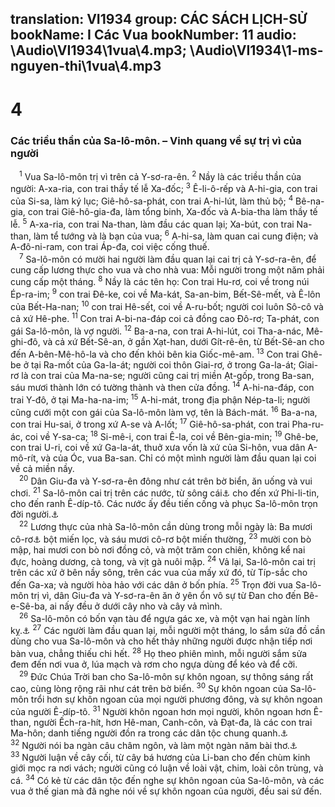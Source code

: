 translation: VI1934
group: CÁC SÁCH LỊCH-SỬ
bookName: I Các Vua 
bookNumber: 11
audio: \Audio\VI1934\1vua\4.mp3; \Audio\VI1934\1-ms-nguyen-thi\1vua\4.mp3
-------

<div class="title"><h1>4</h1><h3>Các triều thần của Sa-lô-môn. – Vinh quang về sự trị vì của người</h3></div>
<span class="verse 1vua_4_1"> <sup>1</sup> Vua Sa-lô-môn trị vì trên cả Y-sơ-ra-ên. </span>
<span class="verse 1vua_4_2"><sup>2</sup> Nầy là các triều thần của người: A-xa-ria, con trai thầy tế lễ Xa-đốc; </span>
<span class="verse 1vua_4_3"><sup>3</sup> Ê-li-ô-rếp và A-hi-gia, con trai của Si-sa, làm ký lục; Giê-hô-sa-phát, con trai A-hi-lút, làm thủ bộ; </span>
<span class="verse 1vua_4_4"><sup>4</sup> Bê-na-gia, con trai Giê-hô-gia-đa, làm tổng binh, Xa-đốc và A-bia-tha làm thầy tế lễ. </span>
<span class="verse 1vua_4_5"><sup>5</sup> A-xa-ria, con trai Na-than, làm đầu các quan lại; Xa-bút, con trai Na-than, làm tể tướng và là bạn của vua; </span>
<span class="verse 1vua_4_6"><sup>6</sup> A-hi-sa, làm quan cai cung điện; và A-đô-ni-ram, con trai Áp-đa, coi việc cống thuế. <br/></span>
<span class="verse 1vua_4_7"> <sup>7</sup> Sa-lô-môn có mười hai người làm đầu quan lại cai trị cả Y-sơ-ra-ên, để cung cấp lương thực cho vua và cho nhà vua: Mỗi người trong một năm phải cung cấp một tháng. </span>
<span class="verse 1vua_4_8"><sup>8</sup> Nầy là các tên họ: Con trai Hu-rơ, coi về trong núi Ép-ra-im; </span>
<span class="verse 1vua_4_9"><sup>9</sup> con trai Đê-ke, coi về Ma-kát, Sa-an-bim, Bết-Sê-mết, và Ê-lôn của Bết-Ha-nan; </span>
<span class="verse 1vua_4_10"><sup>10</sup> con trai Hê-sết, coi về A-ru-bốt; người coi luôn Sô-cô và cả xứ Hê-phe. </span>
<span class="verse 1vua_4_11"><sup>11</sup> Con trai A-bi-na-đáp coi cả đồng cao Đô-rơ; Ta-phát, con gái Sa-lô-môn, là vợ người. </span>
<span class="verse 1vua_4_12"><sup>12</sup> Ba-a-na, con trai A-hi-lút, coi Tha-a-nác, Mê-ghi-đô, và cả xứ Bết-Sê-an, ở gần Xạt-han, dưới Gít-rê-ên, từ Bết-Sê-an cho đến A-bên-Mê-hô-la và cho đến khỏi bên kia Giốc-mê-am. </span>
<span class="verse 1vua_4_13"><sup>13</sup> Con trai Ghê-be ở tại Ra-mốt của Ga-la-át; người coi thôn Giai-rơ, ở trong Ga-la-át; Giai-rơ là con trai của Ma-na-se; người cũng cai trị miền Ạt-gốp, trong Ba-san, sáu mươi thành lớn có tường thành và then cửa đồng. </span>
<span class="verse 1vua_4_14"><sup>14</sup> A-hi-na-đáp, con trai Y-đô, ở tại Ma-ha-na-im; </span>
<span class="verse 1vua_4_15"><sup>15</sup> A-hi-mát, trong địa phận Nép-ta-li; người cũng cưới một con gái của Sa-lô-môn làm vợ, tên là Bách-mát. </span>
<span class="verse 1vua_4_16"><sup>16</sup> Ba-a-na, con trai Hu-sai, ở trong xứ A-se và A-lốt; </span>
<span class="verse 1vua_4_17"><sup>17</sup> Giê-hô-sa-phát, con trai Pha-ru-ác, coi về Y-sa-ca; </span>
<span class="verse 1vua_4_18"><sup>18</sup> Si-mê-i, con trai Ê-la, coi về Bên-gia-min; </span>
<span class="verse 1vua_4_19"><sup>19</sup> Ghê-be, con trai U-ri, coi về xứ Ga-la-át, thuở xưa vốn là xứ của Si-hôn, vua dân A-mô-rít, và của Óc, vua Ba-san. Chỉ có một mình người làm đầu quan lại coi về cả miền nầy. <br/></span>
<span class="verse 1vua_4_20"> <sup>20</sup> Dân Giu-đa và Y-sơ-ra-ên đông như cát trên bờ biển, ăn uống và vui chơi. </span>
<span class="verse 1vua_4_21"><sup>21</sup> Sa-lô-môn cai trị trên các nước, từ sông cái<a data-toggle="tooltip" data-placement="bottom" title="Ấy là sông Ơ-phơ-rát">⚓</a> cho đến xứ Phi-li-tin, cho đến ranh Ê-díp-tô. Các nước ấy đều tiến cống và phục Sa-lô-môn trọn đời người.<a data-toggle="tooltip" data-placement="bottom" title="Sa 15:18; 2Su 9:26">⚓</a><br/></span>
<span class="verse 1vua_4_22"> <sup>22</sup> Lương thực của nhà Sa-lô-môn cần dùng trong mỗi ngày là: Ba mươi cô-rơ<a data-toggle="tooltip" data-placement="bottom" title="Một cô-rơ khoảng hai trăm lít">⚓</a> bột miến lọc, và sáu mươi cô-rơ bột miến thường, </span>
<span class="verse 1vua_4_23"><sup>23</sup> mười con bò mập, hai mươi con bò nơi đồng cỏ, và một trăm con chiên, không kể nai đực, hoàng dương, cà tong, và vịt gà nuôi mập. </span>
<span class="verse 1vua_4_24"><sup>24</sup> Vả lại, Sa-lô-môn cai trị trên các xứ ở bên nầy sông, trên các vua của mấy xứ đó, từ Típ-sắc cho đến Ga-xa; và người hòa hảo với các dân ở bốn phía. </span>
<span class="verse 1vua_4_25"><sup>25</sup> Trọn đời vua Sa-lô-môn trị vì, dân Giu-đa và Y-sơ-ra-ên ăn ở yên ổn vô sự từ Đan cho đến Bê-e-Sê-ba, ai nấy đều ở dưới cây nho và cây vả mình. <br/></span>
<span class="verse 1vua_4_26"> <sup>26</sup> Sa-lô-môn có bốn vạn tàu để ngựa gác xe, và một vạn hai ngàn lính kỵ.<a data-toggle="tooltip" data-placement="bottom" title="1Vua 10:26; 2Su 1:14; 9:25">⚓</a></span>
<span class="verse 1vua_4_27"><sup>27</sup> Các người làm đầu quan lại, mỗi người một tháng, lo sắm sửa đồ cần dùng cho vua Sa-lô-môn và cho hết thảy những người được nhận tiếp nơi bàn vua, chẳng thiếu chi hết. </span>
<span class="verse 1vua_4_28"><sup>28</sup> Họ theo phiên mình, mỗi người sắm sửa đem đến nơi vua ở, lúa mạch và rơm cho ngựa dùng để kéo và để cỡi. <br/></span>
<span class="verse 1vua_4_29"> <sup>29</sup> Đức Chúa Trời ban cho Sa-lô-môn sự khôn ngoan, sự thông sáng rất cao, cùng lòng rộng rãi như cát trên bờ biển. </span>
<span class="verse 1vua_4_30"><sup>30</sup> Sự khôn ngoan của Sa-lô-môn trổi hơn sự khôn ngoan của mọi người phương đông, và sự khôn ngoan của người Ê-díp-tô. </span>
<span class="verse 1vua_4_31"><sup>31</sup> Người khôn ngoan hơn mọi người, khôn ngoan hơn Ê-than, người Ếch-ra-hít, hơn Hê-man, Canh-côn, và Đạt-đa, là các con trai Ma-hôn; danh tiếng người đồn ra trong các dân tộc chung quanh.<a data-toggle="tooltip" data-placement="bottom" title="Thi 89 tựa">⚓</a></span>
<span class="verse 1vua_4_32"><sup>32</sup> Người nói ba ngàn câu châm ngôn, và làm một ngàn năm bài thơ.<a data-toggle="tooltip" data-placement="bottom" title="Ch 1:1; 10:1; 25:1; Nhã 1:1">⚓</a></span>
<span class="verse 1vua_4_33"><sup>33</sup> Người luận về cây cối, từ cây bá hương của Li-ban cho đến chùm kinh giới mọc ra nơi vách; người cũng có luận về loài vật, chim, loài côn trùng, và cá. </span>
<span class="verse 1vua_4_34"><sup>34</sup> Có kẻ từ các dân tộc đến nghe sự khôn ngoan của Sa-lô-môn, và các vua ở thế gian mà đã nghe nói về sự khôn ngoan của người, đều sai sứ đến. <br/></span>
